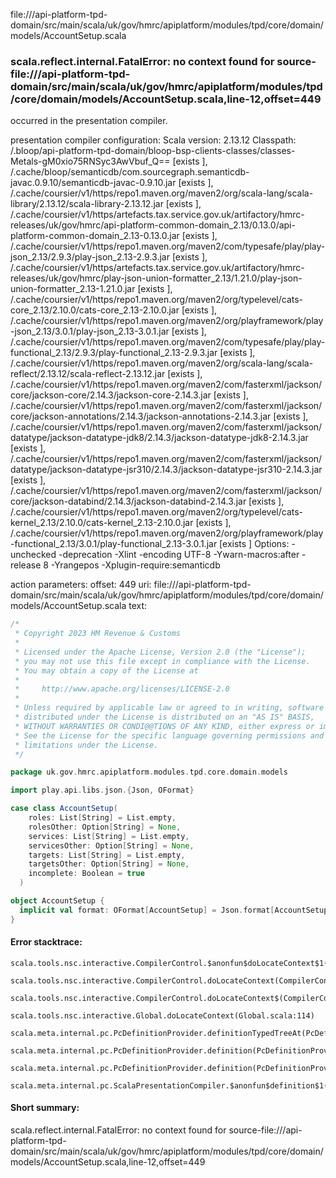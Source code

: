 file://<WORKSPACE>/api-platform-tpd-domain/src/main/scala/uk/gov/hmrc/apiplatform/modules/tpd/core/domain/models/AccountSetup.scala
### scala.reflect.internal.FatalError: no context found for source-file://<WORKSPACE>/api-platform-tpd-domain/src/main/scala/uk/gov/hmrc/apiplatform/modules/tpd/core/domain/models/AccountSetup.scala,line-12,offset=449

occurred in the presentation compiler.

presentation compiler configuration:
Scala version: 2.13.12
Classpath:
<WORKSPACE>/.bloop/api-platform-tpd-domain/bloop-bsp-clients-classes/classes-Metals-gM0xio75RNSyc3AwVbuf_Q== [exists ], <HOME>/.cache/bloop/semanticdb/com.sourcegraph.semanticdb-javac.0.9.10/semanticdb-javac-0.9.10.jar [exists ], <HOME>/.cache/coursier/v1/https/repo1.maven.org/maven2/org/scala-lang/scala-library/2.13.12/scala-library-2.13.12.jar [exists ], <HOME>/.cache/coursier/v1/https/artefacts.tax.service.gov.uk/artifactory/hmrc-releases/uk/gov/hmrc/api-platform-common-domain_2.13/0.13.0/api-platform-common-domain_2.13-0.13.0.jar [exists ], <HOME>/.cache/coursier/v1/https/repo1.maven.org/maven2/com/typesafe/play/play-json_2.13/2.9.3/play-json_2.13-2.9.3.jar [exists ], <HOME>/.cache/coursier/v1/https/artefacts.tax.service.gov.uk/artifactory/hmrc-releases/uk/gov/hmrc/play-json-union-formatter_2.13/1.21.0/play-json-union-formatter_2.13-1.21.0.jar [exists ], <HOME>/.cache/coursier/v1/https/repo1.maven.org/maven2/org/typelevel/cats-core_2.13/2.10.0/cats-core_2.13-2.10.0.jar [exists ], <HOME>/.cache/coursier/v1/https/repo1.maven.org/maven2/org/playframework/play-json_2.13/3.0.1/play-json_2.13-3.0.1.jar [exists ], <HOME>/.cache/coursier/v1/https/repo1.maven.org/maven2/com/typesafe/play/play-functional_2.13/2.9.3/play-functional_2.13-2.9.3.jar [exists ], <HOME>/.cache/coursier/v1/https/repo1.maven.org/maven2/org/scala-lang/scala-reflect/2.13.12/scala-reflect-2.13.12.jar [exists ], <HOME>/.cache/coursier/v1/https/repo1.maven.org/maven2/com/fasterxml/jackson/core/jackson-core/2.14.3/jackson-core-2.14.3.jar [exists ], <HOME>/.cache/coursier/v1/https/repo1.maven.org/maven2/com/fasterxml/jackson/core/jackson-annotations/2.14.3/jackson-annotations-2.14.3.jar [exists ], <HOME>/.cache/coursier/v1/https/repo1.maven.org/maven2/com/fasterxml/jackson/datatype/jackson-datatype-jdk8/2.14.3/jackson-datatype-jdk8-2.14.3.jar [exists ], <HOME>/.cache/coursier/v1/https/repo1.maven.org/maven2/com/fasterxml/jackson/datatype/jackson-datatype-jsr310/2.14.3/jackson-datatype-jsr310-2.14.3.jar [exists ], <HOME>/.cache/coursier/v1/https/repo1.maven.org/maven2/com/fasterxml/jackson/core/jackson-databind/2.14.3/jackson-databind-2.14.3.jar [exists ], <HOME>/.cache/coursier/v1/https/repo1.maven.org/maven2/org/typelevel/cats-kernel_2.13/2.10.0/cats-kernel_2.13-2.10.0.jar [exists ], <HOME>/.cache/coursier/v1/https/repo1.maven.org/maven2/org/playframework/play-functional_2.13/3.0.1/play-functional_2.13-3.0.1.jar [exists ]
Options:
-unchecked -deprecation -Xlint -encoding UTF-8 -Ywarn-macros:after -release 8 -Yrangepos -Xplugin-require:semanticdb


action parameters:
offset: 449
uri: file://<WORKSPACE>/api-platform-tpd-domain/src/main/scala/uk/gov/hmrc/apiplatform/modules/tpd/core/domain/models/AccountSetup.scala
text:
```scala
/*
 * Copyright 2023 HM Revenue & Customs
 *
 * Licensed under the Apache License, Version 2.0 (the "License");
 * you may not use this file except in compliance with the License.
 * You may obtain a copy of the License at
 *
 *     http://www.apache.org/licenses/LICENSE-2.0
 *
 * Unless required by applicable law or agreed to in writing, software
 * distributed under the License is distributed on an "AS IS" BASIS,
 * WITHOUT WARRANTIES OR CONDI@@TIONS OF ANY KIND, either express or implied.
 * See the License for the specific language governing permissions and
 * limitations under the License.
 */

package uk.gov.hmrc.apiplatform.modules.tpd.core.domain.models

import play.api.libs.json.{Json, OFormat}

case class AccountSetup(
    roles: List[String] = List.empty,
    rolesOther: Option[String] = None,
    services: List[String] = List.empty,
    servicesOther: Option[String] = None,
    targets: List[String] = List.empty,
    targetsOther: Option[String] = None,
    incomplete: Boolean = true
  )

object AccountSetup {
  implicit val format: OFormat[AccountSetup] = Json.format[AccountSetup]
}

```



#### Error stacktrace:

```
scala.tools.nsc.interactive.CompilerControl.$anonfun$doLocateContext$1(CompilerControl.scala:100)
	scala.tools.nsc.interactive.CompilerControl.doLocateContext(CompilerControl.scala:100)
	scala.tools.nsc.interactive.CompilerControl.doLocateContext$(CompilerControl.scala:99)
	scala.tools.nsc.interactive.Global.doLocateContext(Global.scala:114)
	scala.meta.internal.pc.PcDefinitionProvider.definitionTypedTreeAt(PcDefinitionProvider.scala:151)
	scala.meta.internal.pc.PcDefinitionProvider.definition(PcDefinitionProvider.scala:68)
	scala.meta.internal.pc.PcDefinitionProvider.definition(PcDefinitionProvider.scala:16)
	scala.meta.internal.pc.ScalaPresentationCompiler.$anonfun$definition$1(ScalaPresentationCompiler.scala:386)
```
#### Short summary: 

scala.reflect.internal.FatalError: no context found for source-file://<WORKSPACE>/api-platform-tpd-domain/src/main/scala/uk/gov/hmrc/apiplatform/modules/tpd/core/domain/models/AccountSetup.scala,line-12,offset=449